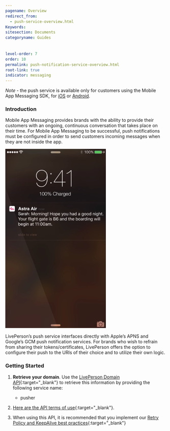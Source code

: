 ```yaml
---
pagename: Overview
redirect_from:
  - push-service-overview.html
Keywords:
sitesection: Documents
categoryname: Guides


level-order: 7
order: 10
permalink: push-notification-service-overview.html
root-link: true
indicator: messaging
---
```


*Note* - the push service is available only for customers using the Mobile App Messaging SDK, for [iOS](consumer-experience-ios-sdk-overview.html) or [Android](android-overview.html).

### Introduction

Mobile App Messaging provides brands with the ability to provide their customers with an ongoing, continuous conversation that takes place on their time.  For Mobile App Messaging to be successful, push notifications must be configured in order to send customers incoming messages when they are not inside the app.

![PushServices](img/pushservices.png)

LivePerson’s push service interfaces directly with Apple’s APNS and Google’s GCM push notification services. For brands who wish to refrain from sharing their tokens/certificates, LivePerson offers the option to configure their push to the URIs of their choice and to utilize their own logic.

### Getting Started

1. **Retrieve your domain**. Use the [LivePerson Domain API](agent-domain-domain-api.html){:target="_blank"} to retrieve this information by providing the following service name:

	* pusher

3. [Here are the API terms of use](https://www.liveperson.com/policies/apitou){:target="_blank"}.

4. When using this API, it is recommended that you implement our [Retry Policy and KeepAlive best practices](guides-retry-policy.html){:target="_blank"}

